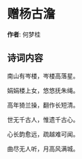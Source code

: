 # 赠杨古澹

**作者**: 何梦桂

## 诗词内容

南山有岑楼，岑楼高落星。

娟娟楼上女，悠悠抚朱绳。

高年猗兰操，翻作长短清。

世无千古人，惟遗千古心。

心长韵愈远，疏越难可闻。

曲尽无人听，月高风满城。

